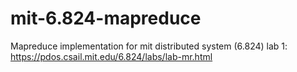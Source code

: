 # mit-6.824-mapreduce
Mapreduce implementation for mit distributed system (6.824) lab 1: https://pdos.csail.mit.edu/6.824/labs/lab-mr.html
